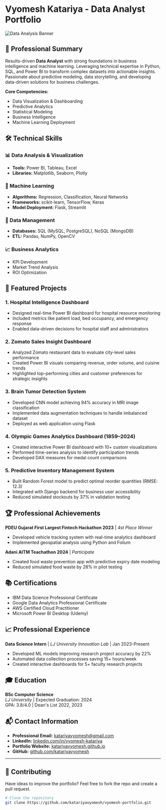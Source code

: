 # Vyomesh Katariya - Data Analyst Portfolio

![Data Analysis Banner](https://via.placeholder.com/1200x400?text=Data+Analysis+Portfolio) <!-- Consider adding a relevant banner image -->

## 📌 Professional Summary

Results-driven **Data Analyst** with strong foundations in business intelligence and machine learning. Leveraging technical expertise in Python, SQL, and Power BI to transform complex datasets into actionable insights. Passionate about predictive modeling, data storytelling, and developing data-driven solutions for business challenges.

**Core Competencies:**
- Data Visualization & Dashboarding
- Predictive Analytics
- Statistical Modeling
- Business Intelligence
- Machine Learning Deployment

## 🛠️ Technical Skills

### 📊 Data Analysis & Visualization
- **Tools:** Power BI, Tableau, Excel
- **Libraries:** Matplotlib, Seaborn, Plotly

### 🤖 Machine Learning
- **Algorithms:** Regression, Classification, Neural Networks
- **Frameworks:** scikit-learn, TensorFlow, Keras
- **Model Deployment:** Flask, Streamlit

### 💾 Data Management
- **Databases:** SQL (MySQL, PostgreSQL), NoSQL (MongoDB)
- **ETL:** Pandas, NumPy, OpenCV

### 📈 Business Analytics
- KPI Development
- Market Trend Analysis
- ROI Optimization

## 📂 Featured Projects
### 1. Hospital Intelligence Dashboard
- Designed real-time Power BI dashboard for hospital resource monitoring
- Included metrics like patient load, bed occupancy, and emergency response
- Enabled data-driven decisions for hospital staff and administrators

### 2. Zomato Sales Insight Dashboard
- Analyzed Zomato restaurant data to evaluate city-level sales performance
- Created Power BI visuals comparing revenue, order volume, and cuisine trends
- Highlighted top-performing cities and customer preferences for strategic insights

### 3. Brain Tumor Detection System
- Developed CNN model achieving 94% accuracy in MRI image classification
- Implemented data augmentation techniques to handle imbalanced dataset
- Deployed as web application using Flask

### 4. Olympic Games Analytics Dashboard (1859–2024)
- Created interactive Power BI dashboard with 10+ custom visualizations
- Performed time-series analysis to identify participation trends
- Developed DAX measures for medal count comparisons

### 5. Predictive Inventory Management System 
- Built Random Forest model to predict optimal reorder quantities (RMSE: 12.3)
- Integrated with Django backend for business user accessibility
- Reduced simulated stockouts by 37% in validation testing

## 🏆 Professional Achievements

**PDEU Gujarat First Largest Fintech Hackathon 2023** | *4st Place Winner*
- Developed vehicle tracking system with real-time analytics dashboard
- Implemented geospatial analysis using Python and Folium

**Adani AITM Teachathon 2024** | *Participate*
- Created food waste prevention app with predictive expiry date modeling
- Reduced simulated food waste by 28% in pilot testing

## 📚 Certifications
- IBM Data Science Professional Certificate
- Google Data Analytics Professional Certificate
- AWS Certified Cloud Practitioner
- Microsoft Power BI Desktop (Udemy)

## 📈 Professional Experience

**Data Science Intern** | *LJ University Innovation Lab* | Jan 2023-Present
- Developed ML models improving research project accuracy by 22%
- Automated data collection processes saving 15+ hours/week
- Created interactive dashboards for 5+ faculty research projects

## 🎓 Education
**BSc Computer Science**  
*LJ University* | Expected Graduation: 2024  
GPA: 3.8/4.0 | Dean's List 2022, 2023

## 📬 Contact Information

- **Professional Email:** katariyavyomesh@gmail.com  
- **LinkedIn:** [linkedin.com/in/vyomesh-katariya](https://www.linkedin.com/in/vyomesh-katariya)  
- **Portfolio Website:** [katariyavyomesh.github.io](https://katariyavyomesh.github.io/vyomesh-portfolio/)
- **GitHub:** [github.com/katariyavyomesh](https://github.com/katariyavyomesh)

---
## 🧩 Contributing

Have ideas to improve the portfolio? Feel free to fork the repo and create a pull request.

```bash
# Clone the repository
git clone https://github.com/katariyavyomesh/vyomesh-portfolio.git
